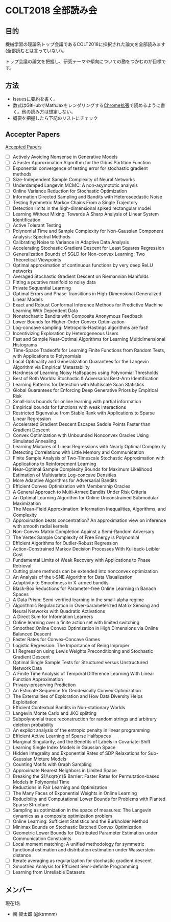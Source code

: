 # COLT2018 全部読み会

## 目的

機械学習の理論系トップ会議であるCOLT2018に採択された論文を全部読みます (全部読むとは言っていない)。

トップ会議の論文を把握し、研究テーマや傾向についての勘をつかむのが目標です。

## 方法

* Issuesに要約を書く。
* 数式はGitHubでMathJaxをレンダリングする[Chrome拡張](https://chrome.google.com/webstore/detail/github-with-mathjax/ioemnmodlmafdkllaclgeombjnmnbima)で読めるように書く。他の読み方は想定しない。
* 概要を把握したら下記のリストにチェック

## Accepter Papers

[Accepted Papers](http://www.learningtheory.org/colt2018/call.html#accepted-papers)


* [ ] Actively Avoiding Nonsense in Generative Models
* [ ] A Faster Approximation Algorithm for the Gibbs Partition Function
* [ ] Exponential convergence of testing error for stochastic gradient methods
* [ ] Size-Independent Sample Complexity of Neural Networks
* [ ] Underdamped Langevin MCMC: A non-asymptotic analysis
* [ ] Online Variance Reduction for Stochastic Optimization
* [ ] Information Directed Sampling and Bandits with Heteroscedastic Noise
* [ ] Testing Symmetric Markov Chains From a Single Trajectory
* [ ] Detection limits in the high-dimensional spiked rectangular model
* [ ] Learning Without Mixing: Towards A Sharp Analysis of Linear System Identification
* [ ] Active Tolerant Testing
* [ ] Polynomial Time and Sample Complexity for Non-Gaussian Component Analysis: Spectral Methods
* [ ] Calibrating Noise to Variance in Adaptive Data Analysis
* [ ] Accelerating Stochastic Gradient Descent for Least Squares Regression
* [ ] Generalization Bounds of SGLD for Non-convex Learning: Two Theoretical Viewpoints
* [ ] Optimal approximation of continuous functions by very deep ReLU networks
* [ ] Averaged Stochastic Gradient Descent on Riemannian Manifolds
* [ ] Fitting a putative manifold to noisy data
* [ ] Private Sequential Learning
* [ ] Optimal Errors and Phase Transitions in High-Dimensional Generalized Linear Models
* [ ] Exact and Robust Conformal Inference Methods for Predictive Machine Learning With Dependent Data
* [ ] Nonstochastic Bandits with Composite Anonymous Feedback
* [ ] Lower Bounds for Higher-Order Convex Optimization
* [ ] Log-concave sampling: Metropolis-Hastings algorithms are fast!
* [ ] Incentivizing Exploration by Heterogeneous Users
* [ ] Fast and Sample Near-Optimal Algorithms for Learning Multidimensional Histograms
* [ ] Time-Space Tradeoffs for Learning Finite Functions from Random Tests, with Applications to Polynomials
* [ ] Local Optimality and Generalization Guarantees for the Langevin Algorithm via Empirical Metastability
* [ ] Hardness of Learning Noisy Halfspaces using Polynomial Thresholds
* [ ] Best of Both Worlds: Stochastic & Adversarial Best-Arm Identification
* [ ] Learning Patterns for Detection with Multiscale Scan Statistics
* [ ] Global Guarantees for Enforcing Deep Generative Priors by Empirical Risk
* [ ] Small-loss bounds for online learning with partial information
* [ ] Empirical bounds for functions with weak interactions
* [ ] Restricted Eigenvalue from Stable Rank with Applications to Sparse Linear Regression
* [ ] Accelerated Gradient Descent Escapes Saddle Points Faster than Gradient Descent
* [ ] Convex Optimization with Unbounded Nonconvex Oracles Using Simulated Annealing
* [ ] Learning Mixtures of Linear Regressions with Nearly Optimal Complexity
* [ ] Detecting Correlations with Little Memory and Communication
* [ ] Finite Sample Analysis of Two-Timescale Stochastic Approximation with Applications to Reinforcement Learning
* [ ] Near-Optimal Sample Complexity Bounds for Maximum Likelihood Estimation of Multivariate Log-concave Densities
* [ ] More Adaptive Algorithms for Adversarial Bandits
* [ ] Efficient Convex Optimization with Membership Oracles
* [ ] A General Approach to Multi-Armed Bandits Under Risk Criteria
* [ ] An Optimal Learning Algorithm for Online Unconstrained Submodular Maximization
* [ ] The Mean-Field Approximation: Information Inequalities, Algorithms, and Complexity
* [ ] Approximation beats concentration? An approximation view on inference with smooth radial kernels
* [ ] Non-Convex Matrix Completion Against a Semi-Random Adversary
* [ ] The Vertex Sample Complexity of Free Energy is Polynomial
* [ ] Efficient Algorithms for Outlier-Robust Regression
* [ ] Action-Constrained Markov Decision Processes With Kullback-Leibler Cost
* [ ] Fundamental Limits of Weak Recovery with Applications to Phase Retrieval
* [ ] Cutting plane methods can be extended into nonconvex optimization
* [ ] An Analysis of the t-SNE Algorithm for Data Visualization
* [ ] Adaptivity to Smoothness in X-armed bandits
* [ ] Black-Box Reductions for Parameter-free Online Learning in Banach Spaces
* [ ] A Data Prism: Semi-verified learning in the small-alpha regime
* [ ] Algorithmic Regularization in Over-parameterized Matrix Sensing and Neural Networks with Quadratic Activations
* [ ] A Direct Sum for Information Learners
* [ ] Online learning over a finite action set with limited switching
* [ ] Smoothed Online Convex Optimization in High Dimensions via Online Balanced Descent
* [ ] Faster Rates for Convex-Concave Games
* [ ] Logistic Regression: The Importance of Being Improper
* [ ] L1 Regression using Lewis Weights Preconditioning and Stochastic Gradient Descent
* [ ] Optimal Single Sample Tests for Structured versus Unstructured Network Data
* [ ] A Finite Time Analysis of Temporal Difference Learning With Linear Function Approximation
* [ ] Privacy-preserving Prediction
* [ ] An Estimate Sequence for Geodesically Convex Optimization
* [ ] The Externalities of Exploration and How Data Diversity Helps Exploitation
* [ ] Efficient Contextual Bandits in Non-stationary Worlds
* [ ] Langevin Monte Carlo and JKO splitting
* [ ] Subpolynomial trace reconstruction for random strings and arbitrary deletion probability
* [ ] An explicit analysis of the entropic penalty in linear programming
* [ ] Efficient Active Learning of Sparse Halfspaces
* [ ] Marginal Singularity, and the Benefits of Labels in Covariate-Shift
* [ ] Learning Single Index Models in Gaussian Space
* [ ] Hidden Integrality and Exponential Rates of SDP Relaxations for Sub-Gaussian Mixture Models
* [ ] Counting Motifs with Graph Sampling
* [ ] Approximate Nearest Neighbors in Limited Space
* [ ] Breaking the $1/\sqrt{n}$ Barrier: Faster Rates for Permutation-based Models in Polynomial Time
* [ ] Reductions in Fair Learning and Optimization
* [ ] The Many Faces of Exponential Weights in Online Learning
* [ ] Reducibility and Computational Lower Bounds for Problems with Planted Sparse Structure
* [ ] Sampling as optimization in the space of measures: The Langevin dynamics as a composite optimization problem
* [ ] Online Learning: Sufficient Statistics and the Burkholder Method
* [ ] Minimax Bounds on Stochastic Batched Convex Optimization
* [ ] Geometric Lower Bounds for Distributed Parameter Estimation under Communication Constraints
* [ ] Local moment matching: A unified methodology for symmetric functional estimation and distribution estimation under Wasserstein distance
* [ ] Iterate averaging as regularization for stochastic gradient descent
* [ ] Smoothed Analysis for Efficient Semi-definite Programming
* [ ] Learning from Unreliable Datasets

## メンバー

現在1名
* 南 賢太郎 (@ktrmnm)
